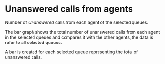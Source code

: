# Unanswered calls from agents

Number of *Unanswered* calls from each agent of the selected queues.

The bar graph shows the total number of unanswered calls from each agent
in the selected queues and compares it with the other agents, the data is
refer to all selected queues.

A bar is created for each selected queue representing the total of
unanswered calls.
